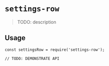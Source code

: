 # `settings-row`

> TODO: description

## Usage

```
const settingsRow = require('settings-row');

// TODO: DEMONSTRATE API
```
